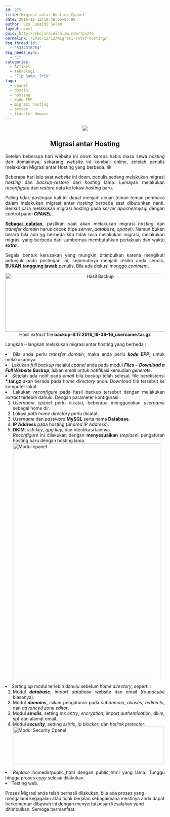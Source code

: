 ```yaml
---
id: 275
title: Migrasi antar Hosting Cpanel
date: 2016-12-12T19:48:05+00:00
author: Eko Junaidi Salam
layout: post
guid: http://ekojunaidisalam.com/?p=275
permalink: /2016/12/12/migrasi-antar-hosting/
dsq_thread_id:
  - "5374316284"
dsq_needs_sync:
  - "1"
categories:
  - Artikel
  - Teknologi
  - 'Tip &amp; Trik'
tags:
  - cpanel
  - domain
  - hosting
  - Kode EPP
  - migrasi hosting
  - server
  - transfer domain
---
```

<div style="text-align: center;"><img src="https://ekojunaidisalam.com/wp-content/uploads/2016/12/migration-servers.png" /></div>
<h2 style="text-align: center;">Migrasi antar Hosting</h2>

<p style="text-align: justify;">
  Setelah beberapa hari website ini down karena habis masa sewa <em>hosting</em> dan domainnya, sekarang <em>website</em> ini kembali online, setelah penulis melakukan Migrasi antar Hosting yang berbeda. 😀
</p>

<p style="text-align: justify;">
  Beberapa hari lalu saat <em>website</em> ini down, penulis sedang melakukan migrasi <em>hosting</em> dan <em>backup-restore</em> dari <em>hosting</em> lama. Lumayan melakukan <em>reconfigure</em> dan <em>restore</em> data ke lokasi <em>hosting</em> baru.
</p>

<p style="text-align: justify;">
  Paling tidak postingan kali ini dapat menjadi acuan teman-teman pembaca dalam melakukan migrasi antar <em>hosting</em> berbeda saat dibutuhkan nanti. Berikut cara melakukan migrasi <em>hosting</em> pada <em>server</em> <em>apache/mysql</em> dengan control panel <em><strong>CPANEL</strong></em>.
</p>

<p style="text-align: justify;">
  <span style="text-decoration: underline;"><strong>Sebagai catatan</strong></span>, pastikan saat akan melakukan migrasi <em>hosting</em> dan <em>transfer</em> <em>domain</em> harus cocok (tipe <em>server</em>, <em>database</em>, <em>cpanel</em>). Namun bukan berarti bila ada yg berbeda kita tidak bisa melakukan migrasi, melakukan migrasi yang berbeda dari sumbernya membutuhkan perlakuan dan waktu <em><strong>extra</strong></em>.
</p>

<p style="text-align: justify;">
  Segala bentuk kerusakan yang mungkin ditimbulkan karena mengikuti petunjuk pada postingan ini, sepenuhnya menjadi resiko anda sendiri, <strong>BUKAN</strong> <strong>tanggung jawab</strong> penulis. Bila ada diskusi monggo <em>comment</em>.
</p>

<p style="text-align: center;">
  <a href="https://ekojunaidisalam.com/wp-content/uploads/2016/12/isi-backup.png"><img class="aligncenter size-large wp-image-281" src="https://ekojunaidisalam.com/wp-content/uploads/2016/12/isi-backup-1024x325.png" alt="Hasil Backup" height="185" width="584" srcset="https://ekojunaidisalam.com/wp-content/uploads/2016/12/isi-backup-1024x325.png 1024w, https://ekojunaidisalam.com/wp-content/uploads/2016/12/isi-backup-300x95.png 300w, https://ekojunaidisalam.com/wp-content/uploads/2016/12/isi-backup-768x244.png 768w, https://ekojunaidisalam.com/wp-content/uploads/2016/12/isi-backup-500x159.png 500w, https://ekojunaidisalam.com/wp-content/uploads/2016/12/isi-backup.png 1450w" sizes="(max-width: 584px) 100vw, 584px" /></a>Hasil <em>extract</em> file <strong>backup-8.17.2016_19-38-16_username.tar.gz</strong><a name='more'></a>
</p>

<p style="text-align: justify;">
  Langkah &#8211; langkah melakukan migrasi antar hosting yang berbeda :
</p>

<li style="text-align: justify;">
  Bila anda perlu <em>transfer domain</em>, maka anda perlu <em><strong>kode EPP</strong></em>, untuk melakukannya.
</li>
<li style="text-align: justify;">
  Lakukan <em>full backup</em> melalui <em>cpanel</em> anda pada modul <em><strong>Files</strong> </em>&#8211; <em><strong>Download a Full Website Backup</strong></em>, isikan <em>email</em> untuk notifikasi kemudian <em>generate</em>.
</li>
<li style="text-align: justify;">
  Setelah ada notif pada <em>email</em> bila <em>backup</em> telah selesai, file berekstensi <strong>*.tar.gz</strong> akan berada pada <em>home directory</em> anda. <em>Download</em> file tersebut ke komputer lokal.
</li>
<li style="text-align: justify;">
  Lakukan <em>reconfigure</em> pada hasil backup tersebut dengan melakukan <em>extract</em> terlebih dahulu. Dengan parameter konfigurasi : <ol>
    <li style="text-align: justify;">
      <em>Username</em> cpanel perlu dicatat, beberapa menggunakan <em>username</em> sebagai home dir.
    </li>
    <li style="text-align: justify;">
      Lokasi <em>path home directory</em> perlu dicatat.
    </li>
    <li style="text-align: justify;">
      <em>Username</em> dan <em>password</em> <strong>MySQL</strong> serta nama <strong>Database</strong>.
    </li>
    <li style="text-align: justify;">
      <strong>IP Address</strong> pada hosting (<em>Shared IP Address</em>).
    </li>
    <li style="text-align: justify;">
      <strong>DKIM</strong>, <em>ssh key</em>, <em>gpg key</em>, dan otentikasi lainnya.<br /> <em>Reconfigure</em> ini dilakukan dengan <strong>menyesuaikan</strong> (<em>replace</em>) pengaturan hosting baru dengan hosting lama.<br /> <a href="https://ekojunaidisalam.com/wp-content/uploads/2016/12/contoh.png"><img class="aligncenter size-full wp-image-279" src="https://ekojunaidisalam.com/wp-content/uploads/2016/12/contoh.png" alt="Modul cpanel" height="740" width="466" srcset="https://ekojunaidisalam.com/wp-content/uploads/2016/12/contoh.png 466w, https://ekojunaidisalam.com/wp-content/uploads/2016/12/contoh-189x300.png 189w" sizes="(max-width: 466px) 100vw, 466px" /></a>
    </li>
  </ol>
</li>

<li style="text-align: justify;">
  <em>Setting up</em> modul terlebih dahulu sebelum <em>home directory</em>, seperti : <ol>
    <li style="text-align: justify;">
      Modul <strong><em>database</em></strong>, <em>import</em> <em>database</em> website dan email (<em>roundcube</em> biasanya).
    </li>
    <li style="text-align: justify;">
      Modul <strong><em>domains</em></strong>, isikan pengaturan pada <em>subdomain</em>, <em>aliases</em>, <em>redirects</em>, dan <em>advanced zone editor</em>.
    </li>
    <li style="text-align: justify;">
      Modul <strong><em>emails</em></strong>, setting <em>mx entry</em>, <em>encryption</em>, import <em>authentication</em>, dkim, spf dan alamat email.
    </li>
    <li style="text-align: justify;">
      Modul <strong><em>security</em></strong>, setting <em>ssl/tls</em>,<em> ip blocker</em>, dan <em>hotlink protector</em>.<br /> <a href="https://ekojunaidisalam.com/wp-content/uploads/2016/12/contoh-1.png"><img class="aligncenter size-full wp-image-280" src="https://ekojunaidisalam.com/wp-content/uploads/2016/12/contoh-1.png" alt="Modul Security Cpanel" height="118" width="478" srcset="https://ekojunaidisalam.com/wp-content/uploads/2016/12/contoh-1.png 478w, https://ekojunaidisalam.com/wp-content/uploads/2016/12/contoh-1-300x74.png 300w" sizes="(max-width: 478px) 100vw, 478px" /></a>
    </li>
  </ol>
</li>

<li style="text-align: justify;">
  <em>Replace</em> homedir/public_html dengan public_html yang lama. Tunggu hingga proses <em>copy</em> selesai dilakukan.
</li>
<li style="text-align: justify;">
  Testing web.
</li>

Proses Migrasi anda telah berhasil dilakukan, bila ada proses yang mengalami kegagalan atau tidak berjalan sebagaimana mestinya anda dapat berkomentar dibawah ini dengan menyertai pesan kesalahan yand ditimbulkan. Semoga bermanfaat.
